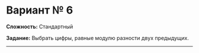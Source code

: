 # Вариант № 6
**Сложность:** Стандартный

**Задание:**  Выбрать цифры, равные модулю разности двух предыдущих.

---